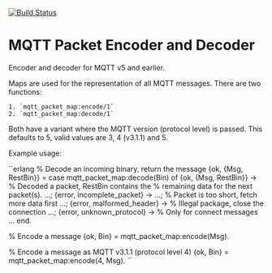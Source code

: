 [![Build Status](https://travis-ci.org/zotonic/mqtt_packet_map.svg?branch=master)](https://travis-ci.org/zotonic/mqtt_packet_map)


MQTT Packet Encoder and Decoder
===============================

Encoder and decoder for MQTT v5 and earlier.

Maps are used for the representation of all MQTT messages.
There are two functions:

    1. `mqtt_packet_map:encode/1`
    2. `mqtt_packet_map:decode/1`

Both have a variant where the MQTT version (protocol level) is passed.
This defaults to 5, valid values are 3, 4 (v3.1.1) and 5.

Example usage:

``erlang
% Decode an incoming binary, return the message
{ok, {Msg, RestBin}} =
case mqtt_packet_map:decode(Bin) of
    {ok, {Msg, RestBin}} ->
        % Decoded a packet, RestBin contains the
        % remaining data for the next packet(s).
        ...;
    {error, incomplete_packet} -> ...;
        % Packet is too short, fetch more data first
        ...;
    {error, malformed_header} ->
        % Illegal package, close the connection
        ...;
    {error, unknown_protocol} ->
        % Only for connect messages
        ...
end.

% Encode a message
{ok, Bin} = mqtt_packet_map:encode(Msg).

% Encode a message as MQTT v3.1.1 (protocol level 4)
{ok, Bin} = mqtt_packet_map:encode(4, Msg).
``

